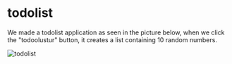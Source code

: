 # todolist
We made a todolist application as seen in the picture below, when we click the "todoolustur" button, it creates a list containing 10 random numbers.

![todolist](https://user-images.githubusercontent.com/94761029/231243894-04aeb6a0-193e-4a4a-9905-0f7187d31f0a.png)
